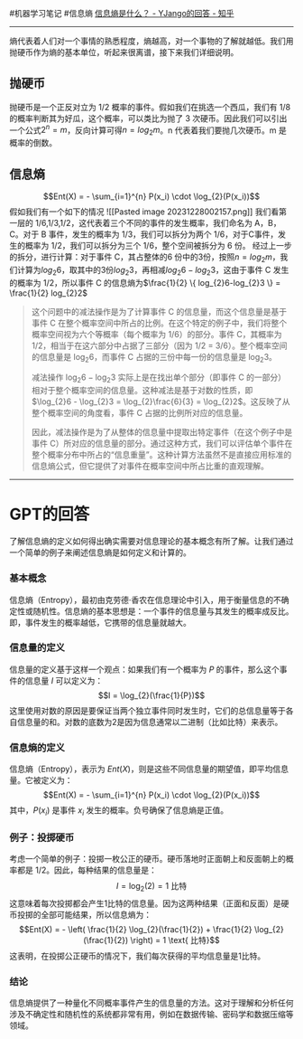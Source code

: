 #机器学习笔记
#信息熵 [信息熵是什么？ - YJango的回答 - 知乎](https://www.zhihu.com/question/22178202/answer/577936758)

----
熵代表着人们对一个事情的熟悉程度，熵越高，对一个事物的了解就越低。我们用抛硬币作为熵的基本单位，听起来很离谱，接下来我们详细说明。
## 抛硬币
抛硬币是一个正反对立为 1/2 概率的事件。假如我们在挑选一个西瓜，我们有 1/8 的概率判断其为好瓜，这个概率，可以类比为抛了 3 次硬币。因此我们可以引出一个公式$2^{n} = m$，反向计算可得$n=log_{2}m$。n 代表着我们要抛几次硬币。m 是概率的倒数。

## 信息熵
$$Ent(X) = - \sum_{i=1}^{n} P(x_i) \cdot \log_{2}(P(x_i))$$
假如我们有一个如下的情况
![[Pasted image 20231228002157.png]]
我们看第一层的 1/6,1/3,1/2，这代表着三个不同的事件的发生概率，我们命名为 A，B，C。对于 B 事件，发生的概率为 1/3，我们可以拆分为两个 1/6，对于C事件，发生的概率为 1/2，我们可以拆分为三个 1/6，整个空间被拆分为 6 份。
经过上一步的拆分，进行计算：对于事件 C，其占整体的6 份中的3份，按照$n=log_{2}m$，我们计算为$log_{2}6$，取其中的3份$log_{2}3$，再相减$log_{2}6 - log_{2}3$，这由于事件 C 发生的概率为 1/2，所以事件 C 的信息熵为$\frac{1}{2} \{ log_{2}6-log_{2}3 \} = \frac{1}{2} log_{2}2$

>这个问题中的减法操作是为了计算事件 C 的信息量，而这个信息量是基于事件 C 在整个概率空间中所占的比例。在这个特定的例子中，我们将整个概率空间视为六个等概率（每个概率为 1/6）的部分。事件 C，其概率为 1/2，相当于在这六部分中占据了三部分（因为 1/2 = 3/6）。整个概率空间的信息量是 $\log_{2}6$，而事件 C 占据的三份中每一份的信息量是 $\log_{2}3$。
>
>减法操作 $\log_{2}6 - \log_{2}3$ 实际上是在找出单个部分（即事件 C 的一部分）相对于整个概率空间的信息量。这种减法是基于对数的性质，即 $\log_{2}6 - \log_{2}3 = \log_{2}\frac{6}{3} = \log_{2}2$。这反映了从整个概率空间的角度看，事件 C 占据的比例所对应的信息量。
>
>因此，减法操作是为了从整体的信息量中提取出特定事件（在这个例子中是事件 C）所对应的信息量的部分。通过这种方式，我们可以评估单个事件在整个概率分布中所占的“信息重量”。这种计算方法虽然不是直接应用标准的信息熵公式，但它提供了对事件在概率空间中所占比重的直观理解。

------
# GPT的回答
了解信息熵的定义如何得出确实需要对信息理论的基本概念有所了解。让我们通过一个简单的例子来阐述信息熵是如何定义和计算的。
### 基本概念
信息熵（Entropy），最初由克劳德·香农在信息理论中引入，用于衡量信息的不确定性或随机性。信息熵的基本思想是：一个事件的信息量与其发生的概率成反比。即，事件发生的概率越低，它携带的信息量就越大。
### 信息量的定义
信息量的定义基于这样一个观点：如果我们有一个概率为 $P$ 的事件，那么这个事件的信息量 $I$ 可以定义为：
$$I = \log_{2}(\frac{1}{P})$$
这里使用对数的原因是要保证当两个独立事件同时发生时，它们的总信息量等于各自信息量的和。对数的底数为2是因为信息通常以二进制（比如比特）来表示。
### 信息熵的定义
信息熵（Entropy），表示为 $Ent(X)$，则是这些不同信息量的期望值，即平均信息量。它被定义为：
$$Ent(X) = - \sum_{i=1}^{n} P(x_i) \cdot \log_{2}(P(x_i))$$
其中，$P(x_i)$ 是事件 $x_i$ 发生的概率。负号确保了信息熵是正值。
### 例子：投掷硬币
考虑一个简单的例子：投掷一枚公正的硬币。硬币落地时正面朝上和反面朝上的概率都是 1/2。因此，每种结果的信息量是：
$$I = \log_{2}(2) = 1 \text{ 比特}$$
这意味着每次投掷都会产生1比特的信息量。因为这两种结果（正面和反面）是硬币投掷的全部可能结果，所以信息熵为：
$$Ent(X) = - \left( \frac{1}{2} \log_{2}(\frac{1}{2}) + \frac{1}{2} \log_{2}(\frac{1}{2}) \right) = 1 \text{ 比特}$$
这表明，在投掷公正硬币的情况下，我们每次获得的平均信息量是1比特。
### 结论
信息熵提供了一种量化不同概率事件产生的信息量的方法。这对于理解和分析任何涉及不确定性和随机性的系统都非常有用，例如在数据传输、密码学和数据压缩等领域。